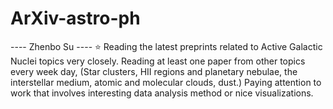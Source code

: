 # ArXiv-astro-ph
---- Zhenbo Su ----
:star:
Reading the latest preprints related to Active Galactic Nuclei topics very closely.
Reading at least one paper from other topics every week day, (Star clusters, HII regions and planetary nebulae, the interstellar medium, atomic and molecular clouds, dust.)
Paying attention to work that involves interesting data analysis method or nice visualizations.
